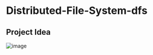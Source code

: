 # Distributed-File-System-dfs

## Project Idea

![image](https://github.com/user-attachments/assets/f761cb43-b7a5-44e0-b269-b2830646742f)

